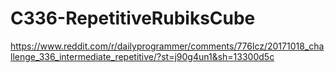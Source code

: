 # C336-RepetitiveRubiksCube

https://www.reddit.com/r/dailyprogrammer/comments/776lcz/20171018_challenge_336_intermediate_repetitive/?st=j90g4un1&sh=13300d5c
